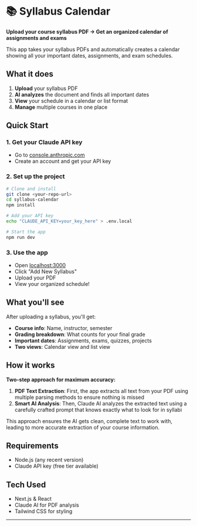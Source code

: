 # 📚 Syllabus Calendar

**Upload your course syllabus PDF → Get an organized calendar of assignments and exams**

This app takes your syllabus PDFs and automatically creates a calendar showing all your important dates, assignments, and exam schedules.

## What it does

1. **Upload** your syllabus PDF
2. **AI analyzes** the document and finds all important dates
3. **View** your schedule in a calendar or list format
4. **Manage** multiple courses in one place

## Quick Start

### 1. Get your Claude API key

- Go to [console.anthropic.com](https://console.anthropic.com/)
- Create an account and get your API key

### 2. Set up the project

```bash
# Clone and install
git clone <your-repo-url>
cd syllabus-calendar
npm install

# Add your API key
echo "CLAUDE_API_KEY=your_key_here" > .env.local

# Start the app
npm run dev
```

### 3. Use the app

- Open [localhost:3000](http://localhost:3000)
- Click "Add New Syllabus"
- Upload your PDF
- View your organized schedule!

## What you'll see

After uploading a syllabus, you'll get:

- **Course info**: Name, instructor, semester
- **Grading breakdown**: What counts for your final grade
- **Important dates**: Assignments, exams, quizzes, projects
- **Two views**: Calendar view and list view

## How it works

**Two-step approach for maximum accuracy:**

1. **PDF Text Extraction**: First, the app extracts all text from your PDF using multiple parsing methods to ensure nothing is missed
2. **Smart AI Analysis**: Then, Claude AI analyzes the extracted text using a carefully crafted prompt that knows exactly what to look for in syllabi

This approach ensures the AI gets clean, complete text to work with, leading to more accurate extraction of your course information.

## Requirements

- Node.js (any recent version)
- Claude API key (free tier available)

## Tech Used

- Next.js & React
- Claude AI for PDF analysis
- Tailwind CSS for styling

---
